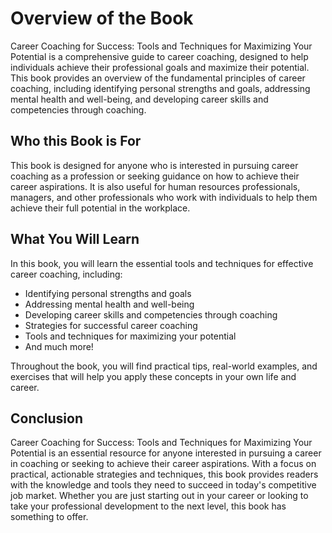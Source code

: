 Overview of the Book
=============================================

Career Coaching for Success: Tools and Techniques for Maximizing Your Potential is a comprehensive guide to career coaching, designed to help individuals achieve their professional goals and maximize their potential. This book provides an overview of the fundamental principles of career coaching, including identifying personal strengths and goals, addressing mental health and well-being, and developing career skills and competencies through coaching.

Who this Book is For
--------------------

This book is designed for anyone who is interested in pursuing career coaching as a profession or seeking guidance on how to achieve their career aspirations. It is also useful for human resources professionals, managers, and other professionals who work with individuals to help them achieve their full potential in the workplace.

What You Will Learn
-------------------

In this book, you will learn the essential tools and techniques for effective career coaching, including:

* Identifying personal strengths and goals
* Addressing mental health and well-being
* Developing career skills and competencies through coaching
* Strategies for successful career coaching
* Tools and techniques for maximizing your potential
* And much more!

Throughout the book, you will find practical tips, real-world examples, and exercises that will help you apply these concepts in your own life and career.

Conclusion
----------

Career Coaching for Success: Tools and Techniques for Maximizing Your Potential is an essential resource for anyone interested in pursuing a career in coaching or seeking to achieve their career aspirations. With a focus on practical, actionable strategies and techniques, this book provides readers with the knowledge and tools they need to succeed in today's competitive job market. Whether you are just starting out in your career or looking to take your professional development to the next level, this book has something to offer.
